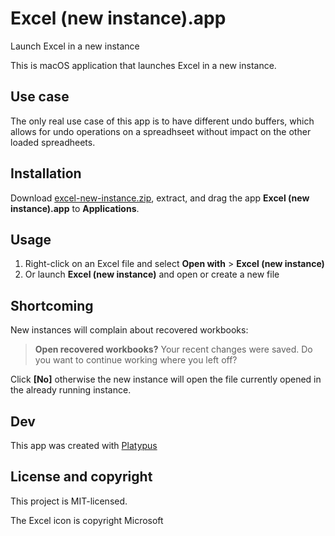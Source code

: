 # Excel (new instance).app
Launch Excel in a new instance

This is macOS application that launches Excel in a new instance.

## Use case
The only real use case of this app is to have different undo buffers,
which allows for undo operations on a spreadhseet without impact on
the other loaded spreadheets.

## Installation
Download [excel-new-instance.zip](https://github.com/cyann/excel-new-instance/releases/download/v1.0.0/excel-new-instance.zip), extract, and drag the app **Excel (new instance).app** to **Applications**.

## Usage
1. Right-click on an Excel file and select **Open with** > **Excel (new instance)**
2. Or launch **Excel (new instance)** and open or create a new file

## Shortcoming
New instances will complain about recovered workbooks:

> **Open recovered workbooks?** Your recent changes were saved. Do you want to continue working where you left off?

Click **[No]** otherwise the new instance will open the file currently opened in the already running instance.

## Dev
This app was created with [Platypus](https://sveinbjorn.org/platypus)

## License and copyright

This project is MIT-licensed.

The Excel icon is copyright Microsoft
